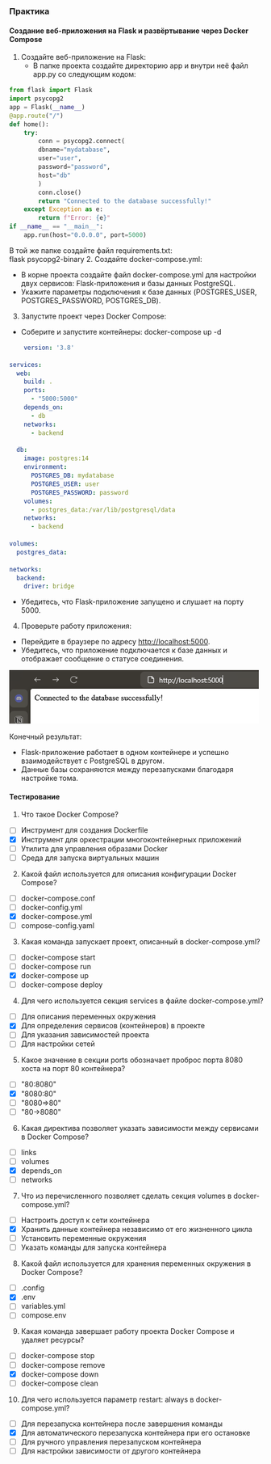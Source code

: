 ### Практика

#### Создание веб-приложения на Flask и развёртывание через Docker Compose

1. Создайте веб-приложение на Flask:
	- В папке проекта создайте директорию app и внутри неё файл app.py со следующим кодом: 
```python
from flask import Flask
import psycopg2
app = Flask(__name__)
@app.route("/")
def home():
    try:
        conn = psycopg2.connect(
        dbname="mydatabase",
        user="user",
        password="password",
        host="db" 
		)
        conn.close()
        return "Connected to the database successfully!"
    except Exception as e:
        return f"Error: {e}"
if __name__ == "__main__":
    app.run(host="0.0.0.0", port=5000)
```
В той же папке создайте файл requirements.txt:   
		flask
		psycopg2-binary
2. Создайте docker-compose.yml:
 - В корне проекта создайте файл docker-compose.yml для настройки двух сервисов: Flask-приложения и базы данных PostgreSQL.    
 - Укажите параметры подключения к базе данных (POSTGRES_USER, POSTGRES_PASSWORD, POSTGRES_DB).
3. Запустите проект через Docker Compose:
 - Соберите и запустите контейнеры:
		docker-compose up -d
```docker-compose.yml
    version: '3.8'

services:
  web:
    build: .
    ports:
      - "5000:5000"
    depends_on:
      - db
    networks:
      - backend

  db:
    image: postgres:14
    environment:
      POSTGRES_DB: mydatabase
      POSTGRES_USER: user
      POSTGRES_PASSWORD: password
    volumes:
      - postgres_data:/var/lib/postgresql/data
    networks:
      - backend

volumes:
  postgres_data:

networks:
  backend:
    driver: bridge
```

- Убедитесь, что Flask-приложение запущено и слушает на порту 5000.
4. Проверьте работу приложения:
 - Перейдите в браузере по адресу [http://localhost:5000](http://localhost:5000/).    
 - Убедитесь, что приложение подключается к базе данных и отображает сообщение о статусе соединения.

![alt text](success.png "Working app")

Конечный результат:
- Flask-приложение работает в одном контейнере и успешно взаимодействует с PostgreSQL в другом.
- Данные базы сохраняются между перезапусками благодаря настройке тома.

#### Тестирование

1. Что такое Docker Compose?
- [ ] Инструмент для создания Dockerfile    
- [x] Инструмент для оркестрации многоконтейнерных приложений    
- [ ] Утилита для управления образами Docker    
- [ ] Среда для запуска виртуальных машин
	
2. Какой файл используется для описания конфигурации Docker Compose?
- [ ] docker-compose.conf    
- [ ] docker-config.yml    
- [x] docker-compose.yml    
- [ ] compose-config.yaml
	
3. Какая команда запускает проект, описанный в docker-compose.yml?
- [ ] docker-compose start    
- [ ] docker-compose run    
- [x] docker-compose up    
- [ ] docker-compose deploy  
	
4. Для чего используется секция services в файле docker-compose.yml?
- [ ] Для описания переменных окружения    
- [x] Для определения сервисов (контейнеров) в проекте    
- [ ] Для указания зависимостей проекта    
- [ ] Для настройки сетей
	
5. Какое значение в секции ports обозначает проброс порта 8080 хоста на порт 80 контейнера?
- [ ] "80:8080"    
- [x] "8080:80"    
- [ ] "8080=>80"    
- [ ] "80->8080"    
	
6. Какая директива позволяет указать зависимости между сервисами в Docker Compose?
- [ ] links    
- [ ] volumes    
- [x] depends_on    
- [ ] networks
	
7. Что из перечисленного позволяет сделать секция volumes в docker-compose.yml?
- [ ] Настроить доступ к сети контейнера    
- [x] Хранить данные контейнера независимо от его жизненного цикла    
- [ ] Установить переменные окружения    
- [ ] Указать команды для запуска контейнера    
	
8. Какой файл используется для хранения переменных окружения в Docker Compose?
- [ ] .config    
- [x] .env    
- [ ] variables.yml    
- [ ] compose.env
	
9. Какая команда завершает работу проекта Docker Compose и удаляет ресурсы?    
- [ ] docker-compose stop    
- [ ] docker-compose remove    
- [x] docker-compose down    
- [ ] docker-compose clean    
10. Для чего используется параметр restart: always в docker-compose.yml?
- [ ] Для перезапуска контейнера после завершения команды    
- [x] Для автоматического перезапуска контейнера при его остановке    
- [ ] Для ручного управления перезапуском контейнера    
- [ ] Для настройки зависимости от другого контейнера